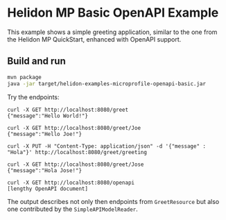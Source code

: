# Helidon MP Basic OpenAPI Example

This example shows a simple greeting application, similar to the one from the 
Helidon MP QuickStart, enhanced with OpenAPI support.

## Build and run

```bash
mvn package
java -jar target/helidon-examples-microprofile-openapi-basic.jar
```

Try the endpoints:

```
curl -X GET http://localhost:8080/greet
{"message":"Hello World!"}

curl -X GET http://localhost:8080/greet/Joe
{"message":"Hello Joe!"}

curl -X PUT -H "Content-Type: application/json" -d '{"message" : "Hola"}' http://localhost:8080/greet/greeting

curl -X GET http://localhost:8080/greet/Jose
{"message":"Hola Jose!"}

curl -X GET http://localhost:8080/openapi
[lengthy OpenAPI document]
```
The output describes not only then endpoints from `GreetResource` but
also one contributed by the `SimpleAPIModelReader`.


